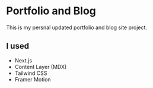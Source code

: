 # Portfolio and Blog

This is my persnal updated portfolio and blog site project.

## I used
- Next.js
- Content Layer (MDX)
- Tailwind CSS
- Framer Motion
